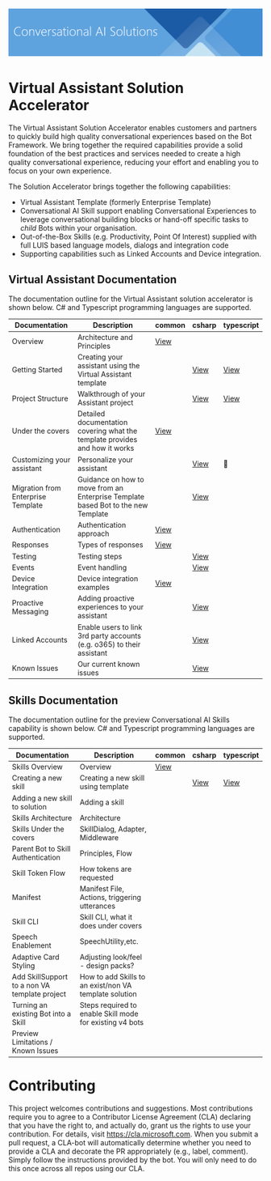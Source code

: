 # ![Conversational AI Solutions](/docs/media/conversationalai_solutions_header.png)

# Virtual Assistant Solution Accelerator

The Virtual Assistant Solution Accelerator enables customers and partners to quickly build high quality conversational experiences based on the Bot Framework. We bring together the required capabilities provide a solid foundation of the best practices and services needed to create a high quality conversational experience, reducing your effort and enabling you to focus on your own experience.

The Solution Accelerator brings together the following capabilities:
- Virtual Assistant Template (formerly Enterprise Template)
- Conversational AI Skill support enabling Conversational Experiences to leverage conversational building blocks or hand-off specific tasks to *child* Bots within your organisation.
- Out-of-the-Box Skills (e.g. Productivity, Point Of Interest) supplied with full LUIS based language models, dialogs and integration code
- Supporting capabilities such as Linked Accounts and Device integration.

## Virtual Assistant Documentation
The documentation outline for the Virtual Assistant solution accelerator is shown below. C# and Typescript programming languages are supported.

|Documentation|Description|common|csharp|typescript|
|-------|-------|-------|-------|-------|
|Overview| Architecture and Principles| [View](./common/overview.md)|||
|Getting Started|Creating your assistant using the Virtual Assistant template||[View](./csharp/gettingstarted.md)|[View](./typescript/gettingstarted.md)|
|Project Structure|Walkthrough of your Assistant project||[View](./csharp/projectstructure.md)|[View](./typescript/projectstructure.md)|
|Under the covers|Detailed documentation covering what the template provides and how it works|[View](./common/underthecovers.md)|||
|Customizing your assistant|Personalize your assistant||[View](./csharp/personalization.md)|:runner:|
|Migration from Enterprise Template|Guidance on how to move from an Enterprise Template based Bot to the new Template||[View](./csharp/personalization.md)||Migration from the old Virtual Assistant solution|Guidance on how to move from the original Virtual Assistant solution to the new Template||[View](./csharp/personalization.md)|
|Authentication|Authentication approach|[View](./common/authentication.md)|||
|Responses|Types of responses|[View](./common/responses.md)|||
|Testing|Testing steps||[View](./csharp/testing.md)||
|Events|Event handling||[View](./csharp/events.md)|| 
|Device Integration|Device integration examples|[View](./common/deviceintegration.md)|||           
|Proactive Messaging|Adding proactive experiences to your assistant||[View](./csharp/proactivemessaging.md)||
|Linked Accounts|Enable users to link 3rd party accounts (e.g. o365) to their assistant||[View](./csharp/linkedaccounts.md)||
|Known Issues|Our current known issues||[View](./csharp/knownissues.md)||

## Skills Documentation
The documentation outline for the preview Conversational AI Skills capability is shown below. C# and Typescript programming languages are supported.

|Documentation|Description|common|csharp|typescript|
|-------|-------|-------|-------|-------|
|Skills Overview|Overview|[View](/docs/skills/common/skillsoverview.md)|||
|Creating a new skill|Creating a new skill using template||[View](/docs/skills/csharp/gettingstarted.md)|[View](/docs/skills/typescript/gettingstarted.md)|
|Adding a new skill to solution| Adding a skill|||
|Skills Architecture|Architecture|||
|Skills Under the covers| SkillDialog, Adapter, Middleware|||
|Parent Bot to Skill Authentication|Principles, Flow|||                    
|Skill Token Flow|How tokens are requested|||
|Manifest | Manifest File, Actions, triggering utterances|||
|Skill CLI | Skill CLI, what it does under covers|||
|Speech Enablement|SpeechUtility,etc.|||
|Adaptive Card Styling|Adjusting look/feel - design packs?|||
|Add SkillSupport to a non VA template project|How to add Skills to an exist/non VA template solution|||
|Turning an existing Bot into a Skill|Steps required to enable Skill mode for existing v4 bots|||
|Preview Limitations / Known Issues       |||



# Contributing
This project welcomes contributions and suggestions.  Most contributions require you to agree to a
Contributor License Agreement (CLA) declaring that you have the right to, and actually do, grant us
the rights to use your contribution. For details, visit https://cla.microsoft.com.
When you submit a pull request, a CLA-bot will automatically determine whether you need to provide
a CLA and decorate the PR appropriately (e.g., label, comment). Simply follow the instructions
provided by the bot. You will only need to do this once across all repos using our CLA.
